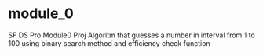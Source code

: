 # module_0
SF DS Pro Module0 Proj
Algoritm that guesses a number in interval from 1 to 100 using binary search method and efficiency check function
